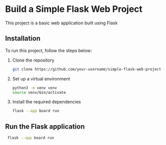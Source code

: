 # Build a Simple Flask Web Project
This project is a basic web application built using Flask

## Installation
To run this project, follow the steps below:

1. Clone the repository

   ```bash
   git clone https://github.com/your-username/simple-flask-web-project.git
   
2. Set up a virtual environment 

   ```bash
   python3 -m venv venv
   source venv/bin/activate

3. Install the required dependencies

   ```bash
   flask --app board run

## Run the Flask application
  ```bash
   flask --app board run
